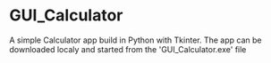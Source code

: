 # GUI_Calculator
A simple Calculator app build in Python with Tkinter. The app can be downloaded localy and started from the 'GUI_Calculator.exe' file
